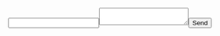 <form action="http://formspree.io/minedmagic@gmail.com"><input type="email" name="_replyto"><textarea  name="body"></textarea><input type="submit" value="Send"></form>
